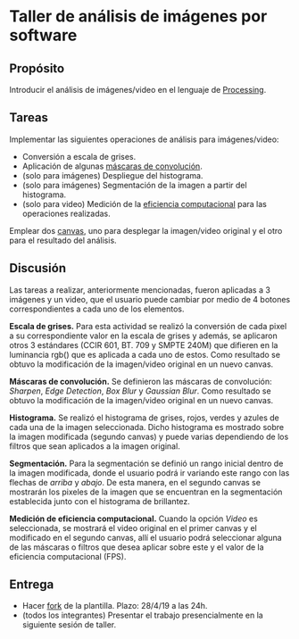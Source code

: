 # Taller de análisis de imágenes por software

## Propósito

Introducir el análisis de imágenes/video en el lenguaje de [Processing](https://processing.org/).

## Tareas

Implementar las siguientes operaciones de análisis para imágenes/video:

* Conversión a escala de grises.
* Aplicación de algunas [máscaras de convolución](https://en.wikipedia.org/wiki/Kernel_(image_processing)).
* (solo para imágenes) Despliegue del histograma.
* (solo para imágenes) Segmentación de la imagen a partir del histograma.
* (solo para video) Medición de la [eficiencia computacional](https://processing.org/reference/frameRate.html) para las operaciones realizadas.

Emplear dos [canvas](https://processing.org/reference/PGraphics.html), uno para desplegar la imagen/video original y el otro para el resultado del análisis.

## Discusión

Las tareas a realizar, anteriormente mencionadas, fueron aplicadas a 3 imágenes y un video, que el usuario puede cambiar por medio de 4 botones correspondientes a cada uno de los elementos.

**Escala de grises.** Para esta actividad se realizó la conversión de cada pixel a su correspondiente valor en la escala de grises y además, se aplicaron otros 3 estándares (CCIR 601, BT. 709 y SMPTE 240M) que difieren en la luminancia rgb() que es aplicada a cada uno de estos. Como resultado se obtuvo la modificación de la imagen/video original en un nuevo canvas.

**Máscaras de convolución.** Se definieron las máscaras de convolución: *Sharpen*, *Edge Detection*, *Box Blur* y *Gaussian Blur*. Como resultado se obtuvo la modificación de la imagen/video original en un nuevo canvas.

**Histograma.** Se realizó el histograma de grises, rojos, verdes y azules de cada una de la imagen seleccionada. Dicho histograma es mostrado sobre la imagen modificada (segundo canvas) y puede varias dependiendo de los filtros que sean aplicados a la imagen original.

**Segmentación.** Para la segmentación se definió un rango inicial dentro de la imagen modificada, donde el usuario podrá ir variando este rango con las flechas de *arriba* y *abajo*. De esta manera, en el segundo canvas se mostrarán los pixeles de la imagen que se encuentran en la segmentación establecida junto con el histograma de brillantez.

**Medición de eficiencia computacional.** Cuando la opción *Video* es seleccionada, se mostrará el video original en el primer canvas y el modificado en el segundo canvas, allí el usuario podrá seleccionar alguna de las máscaras o filtros que desea aplicar sobre este y el valor de la eficiencia computacional (FPS).

## Entrega

* Hacer [fork](https://help.github.com/articles/fork-a-repo/) de la plantilla. Plazo: 28/4/19 a las 24h.
* (todos los integrantes) Presentar el trabajo presencialmente en la siguiente sesión de taller.
